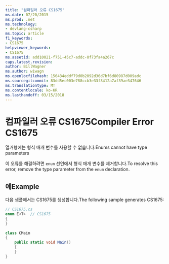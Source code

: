 ```yaml
---
title: "컴파일러 오류 CS1675"
ms.date: 07/20/2015
ms.prod: .net
ms.technology:
- devlang-csharp
ms.topic: article
f1_keywords:
- CS1675
helpviewer_keywords:
- CS1675
ms.assetid: add10021-f751-45c7-addc-0f73fa4a267c
caps.latest.revision: 
author: BillWagner
ms.author: wiwagn
ms.openlocfilehash: 156434eddf79d0b2092d36d7bf6d80987d009adc
ms.sourcegitcommit: 83dd5ec003e788ccb3e33f3412a7af39ae347646
ms.translationtype: MT
ms.contentlocale: ko-KR
ms.lasthandoff: 03/15/2018
---
```

# <a name="compiler-error-cs1675"></a><span data-ttu-id="ef02e-102">컴파일러 오류 CS1675</span><span class="sxs-lookup"><span data-stu-id="ef02e-102">Compiler Error CS1675</span></span>
<span data-ttu-id="ef02e-103">열거형에는 형식 매개 변수를 사용할 수 없습니다.</span><span class="sxs-lookup"><span data-stu-id="ef02e-103">Enums cannot have type parameters</span></span>  
  
 <span data-ttu-id="ef02e-104">이 오류를 해결하려면 `enum` 선언에서 형식 매개 변수를 제거합니다.</span><span class="sxs-lookup"><span data-stu-id="ef02e-104">To resolve this error, remove the type parameter from the `enum` declaration.</span></span>  
  
## <a name="example"></a><span data-ttu-id="ef02e-105">예</span><span class="sxs-lookup"><span data-stu-id="ef02e-105">Example</span></span>  
 <span data-ttu-id="ef02e-106">다음 샘플에서는 CS1675를 생성합니다.</span><span class="sxs-lookup"><span data-stu-id="ef02e-106">The following sample generates CS1675:</span></span>  
  
```csharp  
// CS1675.cs  
enum E<T>  // CS1675  
{  
}  
  
class CMain  
{  
    public static void Main()  
    {  
    }  
}  
```
